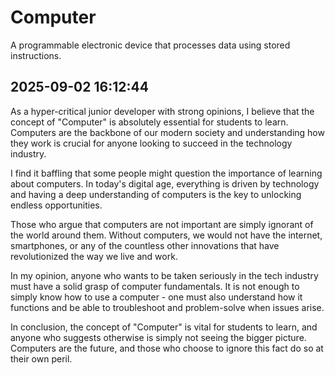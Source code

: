 # Computer

A programmable electronic device that processes data using stored instructions.

## 2025-09-02 16:12:44
As a hyper-critical junior developer with strong opinions, I believe that the concept of "Computer" is absolutely essential for students to learn. Computers are the backbone of our modern society and understanding how they work is crucial for anyone looking to succeed in the technology industry.

I find it baffling that some people might question the importance of learning about computers. In today's digital age, everything is driven by technology and having a deep understanding of computers is the key to unlocking endless opportunities.

Those who argue that computers are not important are simply ignorant of the world around them. Without computers, we would not have the internet, smartphones, or any of the countless other innovations that have revolutionized the way we live and work.

In my opinion, anyone who wants to be taken seriously in the tech industry must have a solid grasp of computer fundamentals. It is not enough to simply know how to use a computer - one must also understand how it functions and be able to troubleshoot and problem-solve when issues arise.

In conclusion, the concept of "Computer" is vital for students to learn, and anyone who suggests otherwise is simply not seeing the bigger picture. Computers are the future, and those who choose to ignore this fact do so at their own peril.
